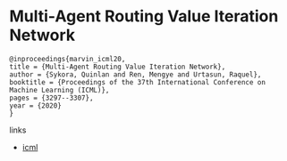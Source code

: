 # Multi-Agent Routing Value Iteration Network

```
@inproceedings{marvin_icml20,
title = {Multi-Agent Routing Value Iteration Network},
author = {Sykora, Quinlan and Ren, Mengye and Urtasun, Raquel},
booktitle = {Proceedings of the 37th International Conference on Machine Learning (ICML)},
pages = {3297--3307},
year = {2020}
}
```

links
- [icml](https://proceedings.icml.cc/book/3546.pdf)
